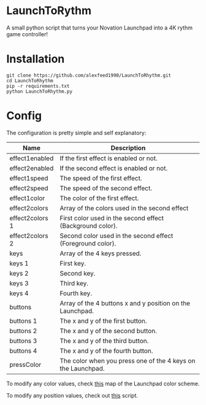 # LaunchToRythm

A small python script that turns your Novation Launchpad into a 4K rythm game controller!

# Installation

```
git clone https://github.com/alexfeed1990/LaunchToRhythm.git
cd LaunchToRhythm
pip -r requirements.txt
python LaunchToRhythm.py
```

# Config

The configuration is pretty simple and self explanatory:

Name            | Description
----------------| -------------
effect1enabled  | If the first effect is enabled or not.
effect2enabled  | If the second effect is enabled or not.
effect1speed    | The speed of the first effect.
effect2speed    | The speed of the second effect.
effect1color    | The color of the first effect.
effect2colors   | Array of the colors used in the second effect
effect2colors 1 | First color used in the second effect (Background color).
effect2colors 2 | Second color used in the second effect (Foreground color).
keys            | Array of the 4 keys pressed.
keys 1          | First key.
keys 2          | Second key.
keys 3          | Third key.
keys 4          | Fourth key.
buttons         | Array of the 4 buttons x and y position on the Launchpad.
buttons 1       | The x and y of the first button.
buttons 2       | The x and y of the second button.
buttons 3       | The x and y of the third button.
buttons 4       | The x and y of the fourth button.
pressColor      | The color when you press one of the 4 keys on the Launchpad.

To modify any color values, check [this](http://www.launchpadfun.com/downloads/Velocity-Colors_MASTER_PICTURE_hires.png) map of the Launchpad color scheme.

To modify any position values, check out [this](https://github.com/FMMT666/launchpad.py/blob/master/examples/buttons_xy.py) script.
